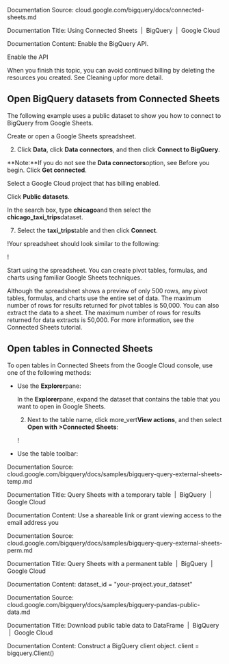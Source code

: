 Documentation Source:
cloud.google.com/bigquery/docs/connected-sheets.md

Documentation Title:
Using Connected Sheets  |  BigQuery  |  Google Cloud

Documentation Content:
Enable the BigQuery API.
 
 
 
 

Enable the API

When you finish this topic, you can avoid continued billing by deleting the
resources you created. See Cleaning upfor more detail.

Open BigQuery datasets from Connected Sheets
--------------------------------------------

The following example uses a public dataset to show you how to connect to
BigQuery from Google Sheets.

Create or open a Google Sheets spreadsheet.

2. Click **Data**, click **Data connectors**, and then click **Connect to
BigQuery**.

**Note:**If you do not see the **Data connectors**option, see
Before you begin.
Click **Get connected**.

Select a Google Cloud project that has billing enabled.

Click **Public datasets**.

In the search box, type **chicago**and then select the
**chicago\_taxi\_trips**dataset.

7. Select the **taxi\_trips**table and then click **Connect**.

!Your spreadsheet should look similar to the following:

!

Start using the spreadsheet. You can create pivot tables, formulas, and charts
using familiar Google Sheets techniques.

Although the spreadsheet shows a preview of only 500 rows, any pivot tables,
formulas, and charts use the entire set of data. The maximum number of rows for
results returned for pivot tables is 50,000. You can also extract the data to a
sheet. The maximum number of rows for results returned for data extracts is
50,000. For more information, see the
Connected Sheets tutorial.

Open tables in Connected Sheets
-------------------------------

To open tables in Connected Sheets from the
Google Cloud console, use one of the following methods:

* Use the **Explorer**pane:


	In the **Explorer**pane, expand the dataset that contains the table
	that you want to open in Google Sheets.
	
	2. Next to the table name, click
	more\_vert**View actions**,
	and then select **Open with >Connected Sheets**:
	
	!
* Use the table toolbar:



Documentation Source:
cloud.google.com/bigquery/docs/samples/bigquery-query-external-sheets-temp.md

Documentation Title:
Query Sheets with a temporary table  |  BigQuery  |  Google Cloud

Documentation Content:
Use a shareable link or grant viewing access to the email address you



Documentation Source:
cloud.google.com/bigquery/docs/samples/bigquery-query-external-sheets-perm.md

Documentation Title:
Query Sheets with a permanent table  |  BigQuery  |  Google Cloud

Documentation Content:
dataset_id = "your-project.your_dataset"



Documentation Source:
cloud.google.com/bigquery/docs/samples/bigquery-pandas-public-data.md

Documentation Title:
Download public table data to DataFrame  |  BigQuery  |  Google Cloud

Documentation Content:
Construct a BigQuery client object.
client = bigquery.Client()



